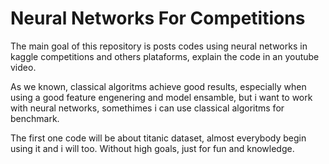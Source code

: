 # Neural Networks For Competitions
The main goal of this repository is posts codes using neural networks in kaggle competitions and others plataforms, explain the code in an youtube video.

As we known, classical algoritms achieve good results, especially when using a good feature engenering and model ensamble, but i want to work with neural networks, somethimes i can use classical algoritms for benchmark.

The first one code will be about titanic dataset, almost everybody begin using it and i will too.
Without high goals, just for fun and knowledge.
